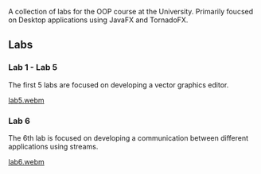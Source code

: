 A collection of labs for the OOP course at the University.
Primarily foucsed on Desktop applications using JavaFX and TornadoFX.

## Labs
### Lab 1 - Lab 5
The first 5 labs are focused on developing a vector graphics editor.  

[lab5.webm](https://github.com/erotourtes/OOP-labs/assets/67370189/215431ec-7539-42de-ab17-09464cc7d8bd)


### Lab 6
The 6th lab is focused on developing a communication between different applications using streams.  

[lab6.webm](https://github.com/erotourtes/OOP-labs/assets/67370189/d5979d3f-8606-4532-ad71-bd51dca1e60b)
